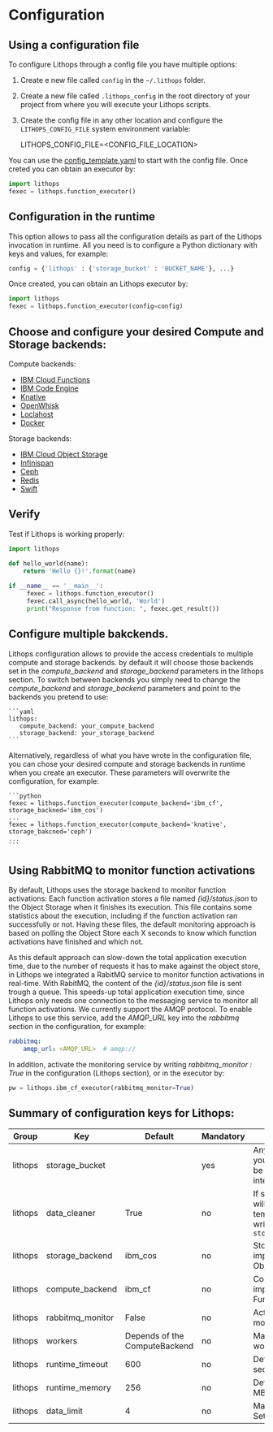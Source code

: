 # Configuration

## Using a configuration file

To configure Lithops through a config file you have multiple options:

1. Create e new file called `config` in the `~/.lithops` folder.

2. Create a new file called `.lithops_config` in the root directory of your project from where you will execute your Lithops scripts.

3. Create the config file in any other location and configure the `LITHOPS_CONFIG_FILE` system environment variable:

    LITHOPS_CONFIG_FILE=<CONFIG_FILE_LOCATION>
    
You can use the [config_template.yaml](config_template.yaml) to start with the config file. Once creted you can obtain an executor by:

```python
import lithops
fexec = lithops.function_executor()
```

## Configuration in the runtime

This option allows to pass all the configuration details as part of the Lithops invocation in runtime. 
All you need is to configure a Python dictionary with keys and values, for example:

```python
config = {'lithops' : {'storage_bucket' : 'BUCKET_NAME'}, ...}
```

Once created, you can obtain an Lithops executor by:

```python
import lithops
fexec = lithops.function_executor(config=config)
```


## Choose and configure your desired Compute and Storage backends:

Compute backends:

- [IBM Cloud Functions](compute/ibm_cf.md)
- [IBM Code Engine](compute/ibm_cf.md)
- [Knative](compute/knative.md)
- [OpenWhisk](compute/openwhisk.md)
- [Loclahost](compute/localhost.md)
- [Docker](compute/docker.md)

Storage backends:

- [IBM Cloud Object Storage](storage/ibm_cos.md)
- [Infinispan](storage/infinispan.md)
- [Ceph](storage/ceph.md)
- [Redis](storage/redis.md)
- [Swift](storage/swift.md)


## Verify

Test if Lithops is working properly:

   ```python
   import lithops
   
   def hello_world(name):
       return 'Hello {}!'.format(name)
    
   if __name__ == '__main__':
        fexec = lithops.function_executor()
        fexec.call_async(hello_world, 'World')
        print("Response from function: ", fexec.get_result())
   ```

## Configure multiple bakckends.

Lithops configuration allows to provide the access credentials to multiple compute and storage backends. by default it will choose those backends set in the  *compute_backend* and *storage_backend* parameters in the lithops section. To switch between backends you simply need to change the *compute_backend* and *storage_backend* parameters and point to the backends you pretend to use:
    
    ```yaml
    lithops:
       compute_backend: your_compute_backend
       storage_backend: your_storage_backend
    ```
    
Alternatively, regardless of what you have wrote in the configuration file, you can chose your desired compute and storage backends in runtime when you create an executor. These parameters will overwrite the configuration, for example:

    ```python
    fexec = lithops.function_executor(compute_backend='ibm_cf', storage_backned='ibm_cos')
    ...
    fexec = lithops.function_executor(compute_backend='knative', storage_bakcned='ceph')
    ...
    ```


## Using RabbitMQ to monitor function activations

By default, Lithops uses the storage backend to monitor function activations: Each function activation stores a file named *{id}/status.json* to the Object Storage when it finishes its execution. This file contains some statistics about the execution, including if the function activation ran successfully or not. Having these files, the default monitoring approach is based on polling the Object Store each X seconds to know which function activations have finished and which not.

As this default approach can slow-down the total application execution time, due to the number of requests it has to make against the object store, in Lithops we integrated a RabitMQ service to monitor function activations in real-time. With RabitMQ, the content of the *{id}/status.json* file is sent trough a queue. This speeds-up total application execution time, since Lithops only needs one connection to the messaging service to monitor all function activations. We currently support the AMQP protocol. To enable Lithops to use this service, add the *AMQP_URL* key into the *rabbitmq* section in the configuration, for example:

```yaml
rabbitmq:
    amqp_url: <AMQP_URL>  # amqp://
```

In addition, activate the monitoring service by writing *rabbitmq_monitor : True* in the configuration (Lithops section), or in the executor by:

```python
pw = lithops.ibm_cf_executor(rabbitmq_monitor=True)
```


## Summary of configuration keys for Lithops:

|Group|Key|Default|Mandatory|Additional info|
|---|---|---|---|---|
|lithops|storage_bucket | |yes | Any bucket that exists in your COS account. This will be used by Lithops for intermediate data |
|lithops|data_cleaner |True|no|If set to True, then cleaner will automatically delete temporary data that was written into `storage_bucket/lithops.jobs`|
|lithops | storage_backend | ibm_cos | no | Storage backend implementation. IBM Cloud Object Storage is the default |
|lithops | compute_backend | ibm_cf | no | Compute backend implementation. IBM Cloud Functions is the default |
|lithops | rabbitmq_monitor | False | no | Activate the rabbitmq monitoring feature |
|lithops | workers | Depends of the ComputeBackend | no | Max number of concurrent workers |
|lithops| runtime_timeout | 600 |no |  Default runtime timeout (in seconds) |
|lithops| runtime_memory | 256 | no | Default runtime memory (in MB) |
|lithops| data_limit | 4 | no | Max (iter)data size (in MB). Set to False for unlimited size |
